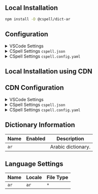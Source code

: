 ## Local Installation

```sh
npm install -D @cspell/dict-ar
```

## Configuration

<details>
<summary>VSCode Settings</summary>

Add the following to your VSCode settings:

**`.vscode/settings.json`**

```jsonc
{
  "cSpell.import": ["@cspell/dict-ar/cspell-ext.json"],
  "cSpell.language": "ar",
}
```

</details>

<details>
<summary>CSpell Settings <code>cspell.json</code></summary>

**`cspell.json`**

```jsonc
{
  "import": ["@cspell/dict-ar/cspell-ext.json"],
  "language": "ar",
}
```

</details>

<details>
<summary>CSpell Settings <code>cspell.config.yaml</code></summary>

**`cspell.config.yaml`**

```yaml
import:
  - '@cspell/dict-ar/cspell-ext.json'
language: ar
```

</details>

## Local Installation using CDN

## CDN Configuration

<details>
<summary>VSCode Settings</summary>

Add the following to your VSCode settings:

**`.vscode/settings.json`**

```jsonc
{
  "cSpell.import": ["https://cdn.jsdelivr.net/npm/@cspell/dict-ar/cspell-ext.json"],
  "cSpell.language": "ar",
}
```

</details>

<details>
<summary>CSpell Settings <code>cspell.json</code></summary>

**`cspell.json`**

```jsonc
{
  "import": ["https://cdn.jsdelivr.net/npm/@cspell/dict-ar/cspell-ext.json"],
  "language": "ar",
}
```

</details>

<details>
<summary>CSpell Settings <code>cspell.config.yaml</code></summary>

**`cspell.config.yaml`**

```yaml
import:
  - https://cdn.jsdelivr.net/npm/@cspell/dict-ar/cspell-ext.json
language: ar
```

</details>

## Dictionary Information

| Name | Enabled | Description        |
| ---- | ------- | ------------------ |
| `ar` |         | Arabic dictionary. |

## Language Settings

| Name | Locale | File Type |
| ---- | ------ | --------- |
| `ar` | `ar`   | `*`       |
